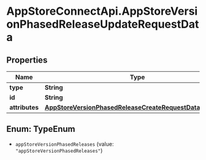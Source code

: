 # AppStoreConnectApi.AppStoreVersionPhasedReleaseUpdateRequestData

## Properties

Name | Type | Description | Notes
------------ | ------------- | ------------- | -------------
**type** | **String** |  | 
**id** | **String** |  | 
**attributes** | [**AppStoreVersionPhasedReleaseCreateRequestDataAttributes**](AppStoreVersionPhasedReleaseCreateRequestDataAttributes.md) |  | [optional] 



## Enum: TypeEnum


* `appStoreVersionPhasedReleases` (value: `"appStoreVersionPhasedReleases"`)




